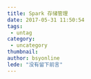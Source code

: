 ```yaml
---
title: Spark 存储管理
date: 2017-05-31 11:50:54
tags:
 - untag
category: 
 - uncategory
thumbnail: 
author: bsyonline
lede: "没有留下前言"
---
```


